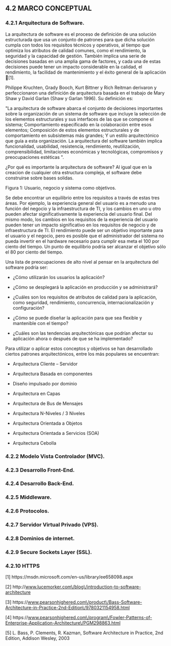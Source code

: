 ## 4.2 MARCO CONCEPTUAL

### 4.2.1  Arquitectura de Software.

La arquitectura de software es el proceso de definición de una solución estructurada que usa un conjunto de patrones para que dicha solución cumpla con todos los requisitos técnicos y operativos, al tiempo que optimiza los atributos de calidad comunes, como el rendimiento, la seguridad y la capacidad de gestión. También implica una serie de decisiones basadas en una amplia gama de factores, y cada una de estas decisiones puede tener un impacto considerable en la calidad, el rendimiento, la facilidad de mantenimiento y el éxito general de la  aplicación \[1\].

Philippe Kruchten, Grady Booch, Kurt Bittner y Rich Reitman derivaron y perfeccionaron una definición de arquitectura basada en el trabajo de Mary Shaw y David Garlan \(Shaw y Garlan 1996\). Su definición es:

"La arquitectura de software abarca el conjunto de decisiones importantes sobre la organización de un sistema de software que incluye la selección de los elementos estructurales y sus interfaces de las que se compone el sistema; Comportamiento especificado en la colaboración entre esos elementos; Composición de estos elementos estructurales y de comportamiento en subsistemas más grandes; Y un estilo arquitectónico que guía a esta organización. La arquitectura del software también implica funcionalidad, usabilidad, resistencia, rendimiento, reutilización, comprensibilidad, limitaciones económicas y tecnológicas, compromisos y preocupaciones estéticas ".

¿Por qué es importante la arquitectura de software? Al igual que en la creacion de cualquier otra estructura compleja, el software debe construirse sobre bases solidas. 

Figura 1: Usuario, negocio y sistema como objetivos.

Se debe encontrar un equilibrio entre los requisitos a través de estas tres áreas. Por ejemplo, la experiencia general del usuario es a menudo una función del negocio y la infraestructura de TI, y los cambios en uno u otro pueden afectar significativamente la experiencia del usuario final. Del mismo modo, los cambios en los requisitos de la experiencia del usuario pueden tener un impacto significativo en los requisitos de negocio y de infraestructura de TI. El rendimiento puede ser un objetivo importante para el usuario y el negocio, pero es posible que el administrador del sistema no pueda invertir en el hardware necesario para cumplir esa meta el 100 por ciento del tiempo. Un punto de equilibrio podría ser alcanzar el objetivo sólo el 80 por ciento del tiempo.

Una lista de preocupaciones de alto nivel al pensar en la arquitectura del software podría ser:

* ¿Cómo utilizarán los usuarios la aplicación?

* ¿Cómo se desplegará la aplicación en producción y se administrará?

* ¿Cuáles son los requisitos de atributos de calidad para la aplicación, como seguridad, rendimiento, concurrencia, internacionalización y configuración?

* ¿Cómo se puede diseñar la aplicación para que sea flexible y mantenible con el tiempo?

* ¿Cuáles son las tendencias arquitectónicas que podrían afectar su aplicación ahora o después de que se ha implementado?


Para utilizar o aplicar estos conceptos y objetivos se han desarrollado ciertos patrones arquitectónicos, entre los más populares se encuentran:

* Arquitectura Cliente – Servidor

* Arquitectura Basada en componentes

* Diseño impulsado por dominio

* Arquitectura en Capas

* Arquitectura de Bus de Mensajes

* Arquitectura N-Niveles \/ 3 Niveles

* Arquitectura Orientada a Objetos

* Arquitectura Orientada a Servicios \(SOA\)

* Arquitectura Cebolla




### 4.2.2 Modelo Vista Controlador \(MVC\).

### 4.2.3 Desarrollo Front-End.

### 4.2.4 Desarrollo Back-End.

### 4.2.5 Middleware.

### 4.2.6 Protocolos.

### 4.2.7 Servidor Virtual Privado \(VPS\).

### 4.2.8 Dominios de internet.

### 4.2.9  Secure Sockets Layer \(SSL\).

### 4.2.10 HTTPS



\[1\] https:\/\/msdn.microsoft.com\/en-us\/library\/ee658098.aspx

\[2\] http:\/\/www.lucemorker.com\/blog\/introduction-to-software-architecture

\[3\] https:\/\/www.pearsonhighered.com\/product\/Bass-Software-Architecture-in-Practice-2nd-Edition\/9780321154958.html

\[4\] https:\/\/www.pearsonhighered.com\/program\/Fowler-Patterns-of-Enterprise-Application-Architecture\/PGM298863.html

\[5\] L. Bass, P. Clements, R. Kazman, Software Architecture in Practice, 2nd Edition, Addison Wesley, 2003 



